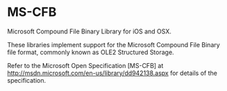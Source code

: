 MS-CFB
======

Microsoft Compound File Binary Library for iOS and OSX.

These libraries implement support for the Microsoft Compound File Binary file format, commonly known as OLE2 Structured Storage.

Refer to the Microsoft Open Specification [MS-CFB] at http://msdn.microsoft.com/en-us/library/dd942138.aspx for details of the
specification.
